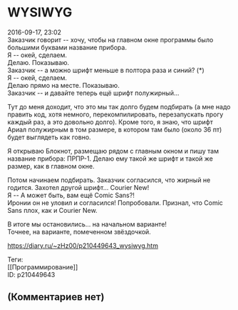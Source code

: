 WYSIWYG
=======

  
2016-09-17, 23:02  
 Заказчик говорит -- хочу, чтобы на главном окне программы было большими буквами название прибора.   
 Я -- окей, сделаем.   
 Делаю. Показываю.   
 Заказчик -- а можно шрифт меньше в полтора раза и синий? (\*)   
 Я -- окей, сделаем.   
 Делаю прямо на месте. Показываю.   
 Заказчик -- и давайте теперь ещё шрифт полужирный...   
   
 Тут до меня доходит, что это мы так долго будем подбирать (а мне надо править код, хотя немного, перекомпилировать, перезапускать прогу каждый раз, а это довольно долго). Кроме того, я знаю, что шрифт Ариал полужирным в том размере, в котором там было (около 36 пт) будет выглядеть как говно.   
   
 Я открываю Блокнот, размещаю рядом с главным окном и пишу там название прибора: ПРПР-1. Делаю ему такой же шрифт и такой же размер, как в главном окне.   
   
 Потом начинаем подбирать. Заказчик согласился, что жирный не годится. Захотел другой шрифт... Courier New!   
 Я -- А может быть, вам ещё Comic Sans?!   
 Иронии он не уловил и согласился! Попробовали. Признал, что Comic Sans плох, как и Courier New.   
   
 В итоге мы остановились... на начальном варианте!   
  Точнее, на варианте, помеченном звёздочкой.    
  
<https://diary.ru/~zHz00/p210449643_wysiwyg.htm>  
  
Теги:  
[[Программирование]]  
ID: p210449643  


(Комментариев нет)
------------------